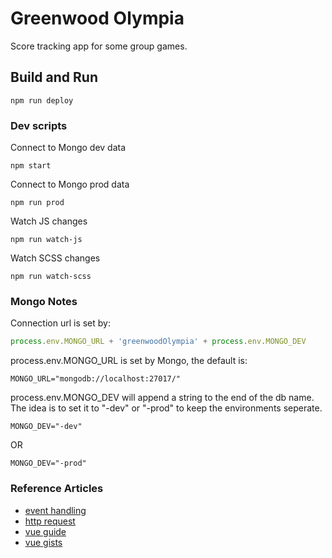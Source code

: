 # Greenwood Olympia

Score tracking app for some group games.

## Build and Run

```shell
npm run deploy
```

### Dev scripts

Connect to Mongo dev data
```shell
npm start
```

Connect to Mongo prod data
```shell
npm run prod
```

Watch JS changes
```shell
npm run watch-js
```

Watch SCSS changes
```shell
npm run watch-scss
```

### Mongo Notes

Connection url is set by:

```javascript
process.env.MONGO_URL + 'greenwoodOlympia' + process.env.MONGO_DEV
```

process.env.MONGO_URL is set by Mongo, the default is:

```shell
MONGO_URL="mongodb://localhost:27017/"
```

process.env.MONGO_DEV will append a string to the end of the db name. The idea is to set it to "-dev" or "-prod" to keep the environments seperate.

```shell
MONGO_DEV="-dev"
```
OR
```shell
MONGO_DEV="-prod"
```

### Reference Articles

+ [event handling](https://vuejs.org/v2/guide/events.html)
+ [http request](https://auth0.com/blog/build-an-app-with-vuejs/)
+ [vue guide](https://vuejs.org/v2/guide/)
+ [vue gists](https://gist.github.com/yyx990803)

